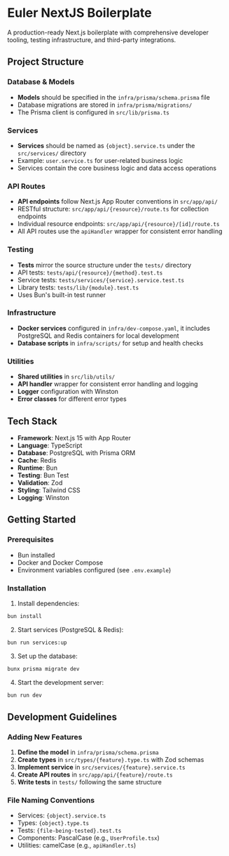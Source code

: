 # Euler NextJS Boilerplate

A production-ready Next.js boilerplate with comprehensive developer tooling, testing infrastructure, and third-party integrations.

## Project Structure

### Database & Models

- **Models** should be specified in the `infra/prisma/schema.prisma` file
- Database migrations are stored in `infra/prisma/migrations/`
- The Prisma client is configured in `src/lib/prisma.ts`

### Services

- **Services** should be named as `{object}.service.ts` under the `src/services/` directory
- Example: `user.service.ts` for user-related business logic
- Services contain the core business logic and data access operations

### API Routes

- **API endpoints** follow Next.js App Router conventions in `src/app/api/`
- RESTful structure: `src/app/api/{resource}/route.ts` for collection endpoints
- Individual resource endpoints: `src/app/api/{resource}/[id]/route.ts`
- All API routes use the `apiHandler` wrapper for consistent error handling

### Testing

- **Tests** mirror the source structure under the `tests/` directory
- API tests: `tests/api/{resource}/{method}.test.ts`
- Service tests: `tests/services/{service}.service.test.ts`
- Library tests: `tests/lib/{module}.test.ts`
- Uses Bun's built-in test runner

### Infrastructure

- **Docker services** configured in `infra/dev-compose.yaml`, it includes PostgreSQL and Redis containers for local development
- **Database scripts** in `infra/scripts/` for setup and health checks

### Utilities

- **Shared utilities** in `src/lib/utils/`
- **API handler** wrapper for consistent error handling and logging
- **Logger** configuration with Winston
- **Error classes** for different error types

## Tech Stack

- **Framework**: Next.js 15 with App Router
- **Language**: TypeScript
- **Database**: PostgreSQL with Prisma ORM
- **Cache**: Redis
- **Runtime**: Bun
- **Testing**: Bun Test
- **Validation**: Zod
- **Styling**: Tailwind CSS
- **Logging**: Winston

## Getting Started

### Prerequisites

- Bun installed
- Docker and Docker Compose
- Environment variables configured (see `.env.example`)

### Installation

1. Install dependencies:

```bash
bun install
```

2. Start services (PostgreSQL & Redis):

```bash
bun run services:up
```

3. Set up the database:

```bash
bunx prisma migrate dev
```

4. Start the development server:

```bash
bun run dev
```

## Development Guidelines

### Adding New Features

1. **Define the model** in `infra/prisma/schema.prisma`
2. **Create types** in `src/types/{feature}.type.ts` with Zod schemas
3. **Implement service** in `src/services/{feature}.service.ts`
4. **Create API routes** in `src/app/api/{feature}/route.ts`
5. **Write tests** in `tests/` following the same structure

### File Naming Conventions

- Services: `{object}.service.ts`
- Types: `{object}.type.ts`
- Tests: `{file-being-tested}.test.ts`
- Components: PascalCase (e.g., `UserProfile.tsx`)
- Utilities: camelCase (e.g., `apiHandler.ts`)
